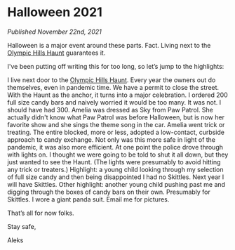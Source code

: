 Halloween 2021
===

_Published November 22nd, 2021_

Halloween is a major event around these parts. Fact. Living next to the [Olympic Hills Haunt](https://www.instagram.com/olympichillshaunt/) guarantees it. 
 
I've been putting off writing this for too long, so let’s jump to the highlights:
 
I live next door to the [Olympic Hills Haunt](https://www.instagram.com/olympichillshaunt/). Every year the owners out do themselves, even in  pandemic time. 
We have a permit to close the street. With the Haunt as the anchor, it turns into a major celebration. 
I ordered 200 full size candy bars and naively worried it would be too many. It was not. I should have had 300.
Amelia was dressed as Sky from Paw Patrol. She actually didn't know what Paw Patrol was before Halloween, but is now her favorite show and she sings the theme song in the car. 
Amelia went trick or treating. The entire blocked, more or less, adopted a low-contact, curbside approach to candy exchange. Not only was this more safe in light of the pandemic, it was also more efficient.
At one point the police drove through with lights on. I thought we were going to be told to shut it all down, but they just wanted to see the Haunt. (The lights were presumably to avoid hitting any trick or treaters.)
Highlight: a young child looking through my selection of full size candy and then being disappointed I had no Skittles. Next year I will have Skittles. 
Other highlight: another young child pushing past me and digging through the boxes of candy bars on their own. Presumably for Skittles. 
I wore a giant panda suit. Email me for pictures.
 
That’s all for now folks. 
 
Stay safe,
 
Aleks